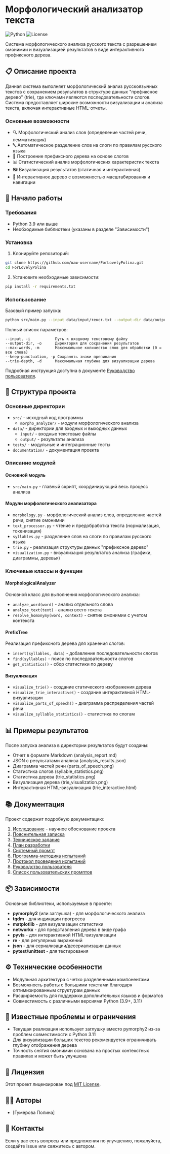 # Морфологический анализатор текста

![Python](https://img.shields.io/badge/Python-3.9%2B-blue)
![License](https://img.shields.io/badge/License-MIT-green)

Система морфологического анализа русского текста с разрешением омонимии и визуализацией результатов в виде интерактивного префиксного дерева.

## 📋 Описание проекта

Данная система выполняет морфологический анализ русскоязычных текстов с сохранением результатов в структуре данных "префиксное дерево" (trie), где ключами являются последовательности слогов. Система предоставляет широкие возможности визуализации и анализа текста, включая интерактивные HTML-отчеты.

### Основные возможности

- 🔍 Морфологический анализ слов (определение частей речи, лемматизация)
- 🔤 Автоматическое разделение слов на слоги по правилам русского языка
- 🌳 Построение префиксного дерева на основе слогов
- 📊 Статистический анализ морфологических характеристик текста
- 🖼️ Визуализация результатов (статичная и интерактивная)
- 📱 Интерактивное дерево с возможностью масштабирования и навигации

## 🚀 Начало работы

### Требования

- Python 3.9 или выше
- Необходимые библиотеки (указаны в разделе "Зависимости")

### Установка

1. Клонируйте репозиторий:
```bash
git clone https://github.com/ваш-username/ForLovelyPolina.git
cd ForLovelyPolina
```

2. Установите необходимые зависимости:
```bash
pip install -r requirements.txt
```

### Использование

Базовый пример запуска:
```bash
python src/main.py --input data/input/текст.txt --output-dir data/output/результат
```

Полный список параметров:
```
--input, -i           Путь к входному текстовому файлу
--output-dir, -o      Директория для сохранения результатов
--max-words, -m       Максимальное количество слов для обработки (0 = все слова)
--keep-punctuation, -p Сохранять знаки препинания
--trie-depth, -d      Максимальная глубина для визуализации дерева
```

Подробная инструкция доступна в документе [Руководство пользователя](/documentation/7.%20Руководство%20пользователя.md).

## 📂 Структура проекта

### Основные директории

- `src/` - исходный код программы
  - `morpho_analyzer/` - модули морфологического анализа
- `data/` - директории для входных и выходных данных
  - `input/` - входные текстовые файлы
  - `output/` - результаты анализа
- `tests/` - модульные и интеграционные тесты
- `documentation/` - документация проекта

### Описание модулей

#### Основной модуль

- `src/main.py` - главный скрипт, координирующий весь процесс анализа

#### Модули морфологического анализатора

- `morphology.py` - морфологический анализ слов, определение частей речи, снятие омонимии
- `text_processor.py` - чтение и предобработка текста (нормализация, токенизация)
- `syllables.py` - разделение слов на слоги по правилам русского языка
- `trie.py` - реализация структуры данных "префиксное дерево"
- `visualization.py` - визуализация результатов анализа (графики, диаграммы, деревья)

### Ключевые классы и функции

#### MorphologicalAnalyzer
Основной класс для выполнения морфологического анализа:
- `analyze_word(word)` - анализ отдельного слова
- `analyze_text(text)` - анализ всего текста
- `resolve_homonymy(word, context)` - снятие омонимии с учетом контекста

#### PrefixTree
Реализация префиксного дерева для хранения слогов:
- `insert(syllables, data)` - добавление последовательности слогов
- `find(syllables)` - поиск по последовательности слогов
- `get_statistics()` - сбор статистики по дереву

#### Визуализация
- `visualize_trie()` - создание статического изображения дерева
- `visualize_trie_interactive()` - создание интерактивной HTML-визуализации
- `visualize_parts_of_speech()` - диаграмма распределения частей речи
- `visualize_syllable_statistics()` - статистика по слогам

## 📊 Примеры результатов

После запуска анализа в директории результатов будут созданы:
- Отчет в формате Markdown (analysis_report.md)
- JSON с результатами анализа (analysis_results.json)
- Диаграмма частей речи (parts_of_speech.png)
- Статистика слогов (syllable_statistics.png)
- Статистика дерева (trie_statistics.png)
- Визуализация дерева (trie_visualization.png)
- Интерактивная HTML-визуализация (trie_interactive.html)

## 📚 Документация

Проект содержит подробную документацию:

1. [Исследование](/documentation/0.%20Исследование.md) - научное обоснование проекта
2. [Пояснительная записка](/documentation/1.%20Пояснительная_записка.md)
3. [Техническое задание](/documentation/2.%20Техническое_задание.md)
4. [План разработки](/documentation/3.%20План_разработки.md)
5. [Системный промпт](/documentation/4.%20Системный_промпт.md)
6. [Программа-методика испытаний](/documentation/5.%20Программа-методика%20испытаний.md)
7. [Протокол проведения испытаний](/documentation/6.%20Протокол%20проведения%20испытаний.md)
8. [Руководство пользователя](/documentation/7.%20Руководство%20пользователя.md)
9. [Список пользовательских промптов](/documentation/8.%20Список%20пользовательских%20промптов.md)

## 📦 Зависимости

Основные библиотеки, используемые в проекте:
- **pymorphy2** (или заглушка) - для морфологического анализа
- **tqdm** - для индикации прогресса
- **matplotlib** - для визуализации статистики
- **networkx** - для представления дерева в виде графа
- **pyvis** - для интерактивной HTML-визуализации
- **re** - для регулярных выражений
- **json** - для сериализации/десериализации данных
- **pytest/unittest** - для тестирования

## ⚙️ Технические особенности

- Модульная архитектура с четко разделенными компонентами
- Возможность работы с большими текстами благодаря оптимизированным структурам данных
- Расширяемость для поддержки дополнительных языков и форматов
- Совместимость с различными версиями Python (3.9+, 3.11)

## 🔧 Известные проблемы и ограничения

- Текущая реализация использует заглушку вместо pymorphy2 из-за проблем совместимости с Python 3.11
- Для визуализации больших текстов рекомендуется ограничивать глубину отображения дерева
- Точность снятия омонимии основана на простых контекстных правилах и может быть улучшена

## 📜 Лицензия

Этот проект лицензирован под [MIT License](LICENSE).

## 👨‍💻 Авторы

- [Гумерова Полина]

## 📧 Контакты

Если у вас есть вопросы или предложения по улучшению, пожалуйста, создайте issue или свяжитесь с автором.
